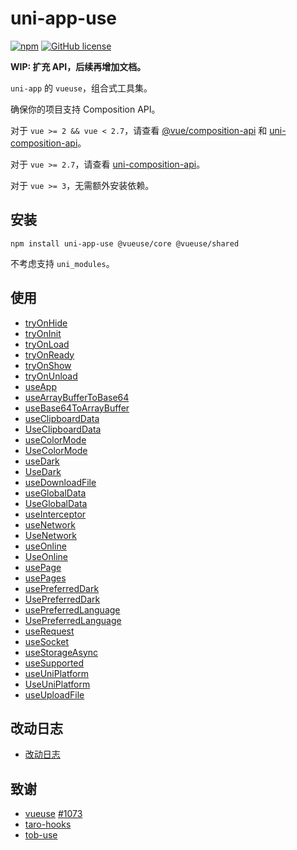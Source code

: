 # uni-app-use

[![npm](https://img.shields.io/npm/v/uni-app-use)](https://www.npmjs.com/package/uni-app-use) [![GitHub license](https://img.shields.io/github/license/ModyQyW/uni-helper)](https://github.com/ModyQyW/uni-helper/blob/main/LICENSE)

**WIP: 扩充 API，后续再增加文档。**

`uni-app` 的 `vueuse`，组合式工具集。

确保你的项目支持 Composition API。

对于 `vue >= 2 && vue < 2.7`，请查看 [@vue/composition-api](https://github.com/vuejs/composition-api) 和 [uni-composition-api](https://github.com/TuiMao233/uni-composition-api)。

对于 `vue >= 2.7`，请查看 [uni-composition-api](https://github.com/TuiMao233/uni-composition-api)。

对于 `vue >= 3`，无需额外安装依赖。

## 安装

```shell
npm install uni-app-use @vueuse/core @vueuse/shared
```

不考虑支持 `uni_modules`。

## 使用

- [tryOnHide](./src/tryOnHide/index.ts)
- [tryOnInit](./src/tryOnInit/index.ts)
- [tryOnLoad](./src/tryOnLoad/index.ts)
- [tryOnReady](./src/tryOnReady/index.ts)
- [tryOnShow](./src/tryOnShow/index.ts)
- [tryOnUnload](./src/tryOnUnload/index.ts)
- [useApp](./src/useApp/index.ts)
- [useArrayBufferToBase64](./src/useArrayBufferToBase64/index.ts)
- [useBase64ToArrayBuffer](./src/useBase64ToArrayBuffer/index.ts)
- [useClipboardData](./src/useClipboardData/index.ts)
- [UseClipboardData](./src/useClipboardData/component.ts)
- [useColorMode](./src/useColorMode/index.ts)
- [UseColorMode](./src/UseColorMode/component.ts)
- [useDark](./src/useDark/index.ts)
- [UseDark](./src/UseDark/component.ts)
- [useDownloadFile](./src/useDownloadFile/index.ts)
- [useGlobalData](./src/useGlobalData/index.ts)
- [UseGlobalData](./src/useGlobalData/component.ts)
- [useInterceptor](./src/useInterceptor/index.ts)
- [useNetwork](./src/useNetwork/index.ts)
- [UseNetwork](./src/useNetwork/component.ts)
- [useOnline](./src/useOnline/index.ts)
- [UseOnline](./src/useOnline/component.ts)
- [usePage](./src/usePage/index.ts)
- [usePages](./src/usePages/index.ts)
- [usePreferredDark](./src/usePreferredDark/index.ts)
- [UsePreferredDark](./src/usePreferredDark/component.ts)
- [usePreferredLanguage](./src/usePreferredLanguage/index.ts)
- [UsePreferredLanguage](./src/usePreferredLanguage/component.ts)
- [useRequest](./src/useRequest/index.ts)
- [useSocket](./src/useSocket/index.ts)
- [useStorageAsync](./src/useStorageAsync/index.ts)
- [useSupported](./src/useSupported/index.ts)
- [useUniPlatform](./src/useUniPlatform/index.ts)
- [UseUniPlatform](./src/useUniPlatform/component.ts)
- [useUploadFile](./src/useUploadFile/index.ts)

## 改动日志

- [改动日志](./CHANGELOG.md)

## 致谢

- [vueuse](https://vueuse.org/) [#1073](https://github.com/vueuse/vueuse/pull/1073)
- [taro-hooks](https://taro-hooks-innocces.vercel.app/)
- [tob-use](https://tob-use.netlify.app/)
